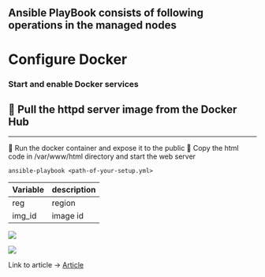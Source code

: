 ## Ansible PlayBook consists of following operations in the managed nodes 
# Configure Docker
### Start and enable Docker services
🔹 Pull the httpd server image from the Docker Hub
----------------
----------------
🔹 Run the docker container and expose it to the public
🔹 Copy the html code in /var/www/html directory and start the web server

```
ansible-playbook <path-of-your-setup.yml>
```
| Variable | description |
| -------- | ----------- |
| reg      | region      |
| img_id   | image id    |

![](https://img.shields.io/badge/%E2%9A%99%EF%B8%8FAnsible-2.10.3-blue)

![](images/4.png)

Link to article -> [Article](https://www.linkedin.com/posts/yash-indane-aa6534179_vimaldaga-righteducation-educationredefine-activity-6763765795467104257-_Su7)

